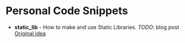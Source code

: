 Personal Code Snippets
======================

*   **static_lib** - How to make and use Static Libraries.
_TODO_: blog post
[Original idea](http://codingfreak.blogspot.com/2010/01/creating-and-using-static-libraries-in.html)
